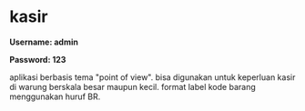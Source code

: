 # kasir

<html>
	<p><b>Username: admin</b></p>
	<p><b>Password: 123</b></p>
	<p>aplikasi berbasis tema "point of view". bisa digunakan untuk keperluan kasir di warung berskala besar maupun kecil. format label kode barang menggunakan huruf BR.</p>
</html>
